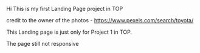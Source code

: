 Hi This is my first Landing Page project in TOP

credit to the owner of the photos - https://www.pexels.com/search/toyota/

This Landing page is just only for Project 1 in TOP.

The page still not responsive

